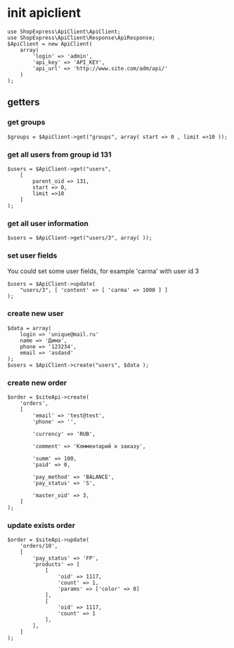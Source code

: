 # init apiclient
```
use ShopExpress\ApiClient\ApiClient;
use ShopExpress\ApiClient\Response\ApiResponse;
$ApiClient = new ApiClient(
    array(
        'login' => 'admin',
        'api_key' => 'API_KEY',
        'api_url' => 'http://www.site.com/adm/api/'
    )
);
```
## getters
### get groups
```
$groups = $ApiClient->get("groups", array( start => 0 , limit =>10 ));
```
### get all users from group id 131
```
$users = $ApiClient->get("users",
    [
        parent_oid => 131,
        start => 0,
        limit =>10
    ]
);
```
### get all user information
```
$users = $ApiClient->get("users/3", array( ));
```
### set user fields
You could set some user fields, for example 'carma' with user id 3
```
$users = $ApiClient->update(
    "users/3", [ 'content' => [ 'carma' => 1000 ] ]
);
```
### create new user
```
$data = array(
    login => 'unique@mail.ru'
    name => 'Дима',
    phone => '123234',
    email => 'asdasd'
);
$users = $ApiClient->create("users", $data );
```
### create new order
```
$order = $siteApi->create(
    'orders',
    [
        'email' => 'test@test',
        'phone' => '',

        'currency' => 'RUB',

        'comment' => 'Комментарий к заказу',

        'summ' => 100,
        'paid' => 0,

        'pay_method' => 'BALANCE',
        'pay_status' => 'S',

        'master_oid' => 3,
    ]
);
```
### update exists order
```
$order = $siteApi->update(
    'orders/10',
    [
        'pay_status' => 'FP',
        'products' => [
            [
                'oid' => 1117,
                'count' => 1,
                'params' => ['color' => 0]
            ],
            [
                'oid' => 1117,
                'count' => 1
            ],
        ],
    ]
);
```
